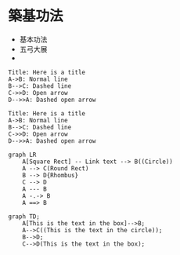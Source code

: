 # 築基功法

* 基本功法
* 五弓大展
* 


``` sequence
Title: Here is a title
A->B: Normal line
B-->C: Dashed line
C->>D: Open arrow
D-->>A: Dashed open arrow
```

```sequence-hand
Title: Here is a title
A->B: Normal line
B-->C: Dashed line
C->>D: Open arrow
D-->>A: Dashed open arrow
```


```mermaid
graph LR
    A[Square Rect] -- Link text --> B((Circle))
    A --> C(Round Rect)
    B --> D{Rhombus}
    C --> D
    A --- B
    A -.-> B
    A ==> B
```



```mermaid
graph TD;
    A[This is the text in the box]-->B;
    A-->C((This is the text in the circle));
    B-->D;
    C-->D(This is the text in the box);
```


